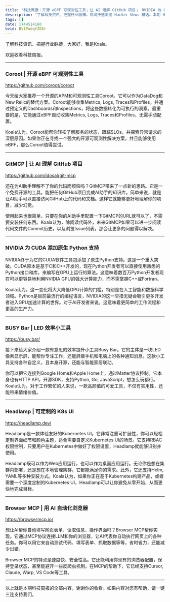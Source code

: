 ```yaml
---
title: "科技周报｜开源 eBPF 可观测性工具；让 AI 理解 GitHub 项目； NVIDIA 为 CUDA 添加原生 Python 支持"
description: "了解科技资讯、把握行业脉搏。每周快速浏览 Hacker News 精选。本期 Hacker Newsletter 地址：https://buttondown.com/hacker-newsletter/archive/hacker-newsletter-741/"
tags: []
date: 1744514160
bvid: BV1PudqYZE8r
---
```

了解科技资讯、把握行业脉搏，大家好，我是Koala。

欢迎收看科技周报。

---

### Coroot | 开源 eBPF 可观测性工具
https://github.com/coroot/coroot

今天给大家推荐一个开源的APM和可观测性工具Coroot。它可以作为DataDog和New Relic的替代方案。Coroot能够收集Metrics, Logs, Traces和Profiles，并通过预定义的Dashboards和Inspections，将这些数据转化为可执行的洞察。最重要的是，它能通过eBPF自动收集Metrics, Logs, Traces和Profiles，无需手动配置。

Koala认为，Coroot能帮你轻松了解服务的状态，跟踪SLOs，并探索异常请求的深层原因。如果你正在寻找一个强大的开源可观测性解决方案，并且能够使用eBPF，那么Coroot值得尝试。

---

### GitMCP | 让 AI 理解 GitHub 项目
https://github.com/idosal/git-mcp

还在为AI助手理解不了你的代码而烦恼吗？GitMCP带来了一点新的思路。它是一个免费开源的工具，能把任何GitHub项目变成AI助手的知识库。简单来说，就是让AI助手可以直接访问GitHub上的代码和文档。这样它就能够更好地理解你的项目，减少幻觉。

使用起来也很简单，只要在你的AI助手里配置一下GitMCP的URL就可以了，不需要安装任何东西。Koala认为，除阅读代码外，未来GitMCP如果可以进一步阅读代码文件的Commit历史，以及浏览Issue列表，那会让更多的问题得以解决。

---

### NVIDIA 为 CUDA 添加原生 Python 支持

NVIDIA终于为它的CUDA软件工具包添加了原生Python支持。这是一个重大突破。CUDA原本是基于C和C++开发的，现在Python开发者可以直接使用熟悉的Python接口和库，来编写在GPU上运行的算法。这意味着数百万Python开发者现在可以更容易地利用NVIDIA GPU的强大计算能力，而不需掌握C++或Fortran。

Koala认为，这一变化将大大降低GPU计算的门槛，特别是在人工智能和数据科学领域。Python是目前最流行的编程语言，NVIDIA的这一举措无疑会吸引更多开发者进入GPU加速计算的世界。对于AI开发者来说，这意味着更简单的工作流程和更高的生产力。

---

### BUSY Bar | LED 效率小工具
https://busy.bar/

接下来给大家介绍一款有意思的效率提升小工具Busy Bar。它的主体是一块LED像素显示屏，能帮你专注工作，还能屏蔽手机和电脑上的各种通知消息。这款小工具支持各种自定义，且本身开源，还能与智能家居联动。

你可以把它连接到Google Home和Apple Home上，通过Matter协议控制。它本身也有HTTP API，开源SDK，支持Python, Go, JavaScript，想怎么玩都行。Koala认为，对于工作繁忙的人来说，一款高颜值的可爱工具，不仅有实用性，还能带来情绪价值。

---

### Headlamp | 可定制的 K8s UI
https://headlamp.dev/

Headlamp是一款体验友好的Kubernetes UI。它非常注重可扩展性，你可以轻松定制界面细节和颜色主题，适合需要自定义Kubernetes UI的场景。它支持RBAC权限控制，只要用户在Kubernetes中做好了权限设置，Headlamp就能够识别并使用。

Headlamp既可以作为Web应用运行，也可以作为桌面应用运行。无论你是想在集群内部署，还是想在本地管理集群，它都能满足你的需求。此外，它还支持Helm, YAML等多种安装方式。Koala认为，如果你正在基于Kubernetes构建产品，或者需要一个深度定制的Kubernetes UI，Headlamp可以让你避免从零开始，从而更快地完成目标。

---

### Browser MCP | 用 AI 自动化浏览器
https://browsermcp.io/

想让AI帮你自动填写网页表单、读取信息、操作界面吗？Browser MCP帮你实现。它通过MCP协议连接LLM和你的浏览器，让AI代表你自动执行网页上的各种任务。你可以用它来自动测试代码、填写表单、抓取数据等等，省时省力，还能减少出错。

Browser MCP的特点是速度快、安全性高。它还能利用你现有的浏览器配置，保持登录状态，甚至能避开一些反爬虫机制。在MCP的帮助下，它已经支持Cursor, Claude, Warp, VS Code等工具。

---

以上就是本期科技周报的全部内容，谢谢你的收看。如果内容对您有帮助，请一键三连支持我们。
